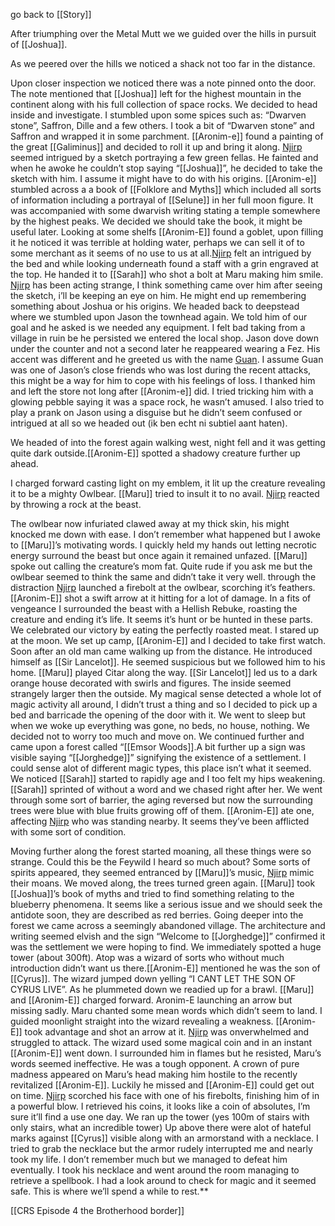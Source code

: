go back to [[Story]]

After triumphing over the Metal Mutt we we guided over the hills in pursuit of [[Joshua]].

As we peered over the hills we noticed a shack not too far in the distance.

Upon closer inspection we noticed there was a note pinned onto the door. The note mentioned that [[Joshua]] left for the highest mountain in the continent along with his full collection of space rocks. We decided to head inside and investigate. I stumbled upon some spices such as: “Dwarven stone”, Saffron, Dille and a few others. I took a bit of “Dwarven stone” and Saffron and wrapped it in some parchment. [[Aronim-e]] found a painting of the great [[Galiminus]] and decided to roll it up and bring it along. [Njirp](Njirp.md) seemed intrigued by a sketch portraying a few green fellas. He fainted and when he awoke he couldn’t stop saying “[[Joshua]]”, he decided to take the sketch with him. I assume it might have to do with his origins. [[Aronim-e]] stumbled across a a book of [[Folklore and Myths]] which included all sorts of information including a portrayal of [[Selune]] in her full moon figure. It was accompanied with some dwarvish writing stating a temple somewhere by the highest peaks. We decided we should take the book, it might be useful later. Looking at some shelfs [[Aronim-E]] found a goblet, upon filling it he noticed it was terrible at holding water, perhaps we can sell it of to some merchant as it seems of no use to us at all.[Njirp](Njirp.md) felt an intrigued by the bed and while looking underneath found a staff with a grin engraved at the top. He handed it to [[Sarah]] who shot a bolt at Maru making him smile. [Njirp](Njirp.md) has been acting strange, I think something came over him after seeing the sketch, i’ll be keeping an eye on him. He might end up remembering something about Joshua or his origins. We headed back to deepstead where we stumbled upon Jason the townhead again. We told him of our goal and he asked is we needed any equipment. I felt bad taking from a village in ruin be he persisted we entered the local shop. Jason dove down under the counter and not a second later he reappeared wearing a Fez. His accent was different and he greeted us with the name [Guan](jonas-guan). I assume Guan was one of Jason’s close friends who was lost during the recent attacks, this might be a way for him to cope with his feelings of loss. I thanked him and left the store not long after [[Aronim-e]] did. I tried tricking him with a glowing pebble saying it was a space rock, he wasn’t amused. I also tried to play a prank on Jason using a disguise but he didn’t seem confused or intrigued at all so we headed out (ik ben echt ni subtiel aant haten).

We headed of into the forest again walking west, night fell and it was getting quite dark outside.[[Aronim-E]] spotted a shadowy creature further up ahead.

I charged forward casting light on my emblem, it lit up the creature revealing it to be a mighty Owlbear. [[Maru]] tried to insult it to no avail. [Njirp](Njirp.md) reacted by throwing a rock at the beast.

The owlbear now infuriated clawed away at my thick skin, his might knocked me down with ease. I don’t remember what happened but I awoke to [[Maru]]’s motivating words. I quickly held my hands out letting necrotic energy surround the beast but once again it remained unfazed. [[Maru]] spoke out calling the creature’s mom fat. Quite rude if you ask me but the owlbear seemed to think the same and didn’t take it very well. through the distraction [Njirp](Njirp.md) launched a firebolt at the owlbear, scorching it’s feathers. [[Aronim-E]] shot a swift arrow at it hitting for a lot of damage. In a fits of vengeance I surrounded the beast with a Hellish Rebuke, roasting the creature and ending it’s life. It seems it’s hunt or be hunted in these parts. We celebrated our victory by eating the perfectly roasted meat. I stared up at the moon. We set up camp, [[Aronim-E]] and I decided to take first watch. Soon after an old man came walking up from the distance. He introduced himself as [[Sir Lancelot]]. He seemed suspicious but we followed him to his home. [[Maru]] played Citar along the way. [[Sir Lancelot]] led us to a dark orange house decorated with swirls and figures. The inside seemed strangely larger then the outside. My magical sense detected a whole lot of magic activity all around, I didn’t trust a thing and so I decided to pick up a bed and barricade the opening of the door with it. We went to sleep but when we woke up everything was gone, no beds, no house, nothing. We decided not to worry too much and move on. We continued further and came upon a forest called “[[Emsor Woods]].A bit further up a sign was visible saying “[[Jorghedge]]” signifying the existence of a settlement. I could sense alot of different magic types, this place isn’t what it seemed. We noticed [[Sarah]] started to rapidly age and I too felt my hips weakening. [[Sarah]] sprinted of without a word and we chased right after her. We went through some sort of barrier, the aging reversed but now the surrounding trees were blue with blue fruits growing off of them. [[Aronim-E]] ate one, affecting [Njirp](Njirp.md) who was standing nearby. It seems they’ve been afflicted with some sort of condition.

Moving further along the forest started moaning, all these things were so strange. Could this be the Feywild I heard so much about? Some sorts of spirits appeared, they seemed entranced by [[Maru]]’s music, [Njirp](Njirp.md) mimic their moans. We moved along, the trees turned green again. [[Maru]] took [[Joshua]]’s book of myths and tried to find something relating to the blueberry phenomena. It seems like a serious issue and we should seek the antidote soon, they are described as red berries. Going deeper into the forest we came across a seemingly abandoned village. The architecture and writing seemed elvish and the sign “Welcome to [[Jorghedge]]” confirmed it was the settlement we were hoping to find. We immediately spotted a huge tower (about 300ft). Atop was a wizard of sorts who without much introduction didn’t want us there.[[Aronim-E]] mentioned he was the son of [[Cyrus]]. The wizard jumped down yelling “I CANT LET THE SON OF CYRUS LIVE”. As he plummeted down we readied up for a brawl. [[Maru]] and [[Aronim-E]] charged forward. Aronim-E launching an arrow but missing sadly. Maru chanted some mean words which didn’t seem to land. I guided moonlight straight into the wizard revealing a weakness. [[Aronim-E]] took advantage and shot an arrow at it. [Njirp](Njirp.md) was onverwhelmed and struggled to attack. The wizard used some magical coin and in an instant [[Aronim-E]] went down. I surrounded him in flames but he resisted, Maru’s words seemed ineffective. He was a tough opponent. A crown of pure madness appeared on Maru’s head making him hostile to the recently revitalized [[Aronim-E]]. Luckily he missed and [[Aronim-E]] could get out on time. [Njirp](Njirp.md) scorched his face with one of his firebolts, finishing him of in a powerful blow. I retrieved his coins, it looks like a coin of absolutes, I’m sure it’ll find a use one day. We ran up the tower (yes 100m of stairs with only stairs, what an incredible tower) Up above there were alot of hateful marks against [[Cyrus]] visible along with an armorstand with a necklace. I tried to grab the necklace but the armor rudely interrupted me and nearly took my life. I don’t remember much but we managed to defeat him eventually. I took his necklace and went around the room managing to retrieve a spellbook. I had a look around to check for magic and it seemed safe. This is where we’ll spend a while to rest.**

[[CRS Episode 4 the Brotherhood border]]